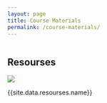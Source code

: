```yaml
---
layout: page
title: Course Materials
permalink: /course-materials/
---
```


<div style="width:50%; float: left">
    <div class="profile-pic-gallary ">
        <h2>Resourses</h2>
        <div class="image--cover-container">
            <img src="{{site.data.resourses | prepend: site.baseurl}}" class="image--cover">
            <p><a href="{{}}"></a>{{site.data.resourses.name}}</p>
        </div>
    </div>
</div>
